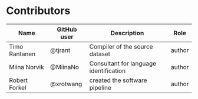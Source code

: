 # Contributors

Name               | GitHub user     | Description | Role
---                | ---             | ---         | ---
Timo Rantanen | @tjrant | Compiler of the source dataset | author
Miina Norvik | @MiinaNo | Consultant for language identification | author
Robert Forkel | @xrotwang | created the software pipeline | author

